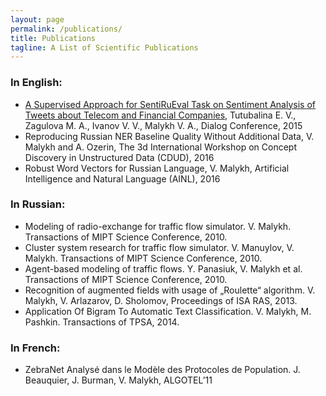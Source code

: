 ```yaml
---
layout: page
permalink: /publications/
title: Publications
tagline: A List of Scientific Publications
---
```


### In English:
- [A Supervised Approach for SentiRuEval Task on Sentiment Analysis of Tweets about Telecom and Financial Companies](http://www.dialog-21.ru/digests/dialog2015/materials/pdf/TutubalinaEVetal.pdf), Tutubalina E. V., Zagulova M. A., Ivanov V. V., Malykh V. A., Dialog Conference, 2015
- Reproducing Russian NER Baseline Quality Without Additional Data, V. Malykh and A. Ozerin, The 3d International Workshop on Concept Discovery in Unstructured Data (CDUD), 2016 
- Robust Word Vectors for Russian Language, V. Malykh, Artificial Intelligence and Natural Language (AINL), 2016

### In Russian:
- Modeling of radio-exchange for traffic flow simulator. V. Malykh. Transactions of MIPT Science Conference, 2010.
- Cluster system research for traffic flow simulator. V. Manuylov, V. Malykh. Transactions of MIPT Science Conference, 2010.
- Agent-based modeling of traffic flows. Y. Panasiuk, V. Malykh et al. Transactions of MIPT Science Conference, 2010.
- Recognition of augmented fields with usage of „Roulette“ algorithm. V. Malykh, V. Arlazarov, D. Sholomov, Proceedings of ISA RAS, 2013.
- Application Of Bigram To Automatic Text Classification. V. Malykh, M. Pashkin. Transactions of TPSA, 2014.

### In French:
- ZebraNet Analysé dans le Modèle des Protocoles de Population. J. Beauquier, J. Burman, V. Malykh, ALGOTEL’11


